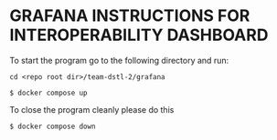 # GRAFANA INSTRUCTIONS FOR INTEROPERABILITY DASHBOARD

To start the program go to the following directory and run:

    cd <repo root dir>/team-dstl-2/grafana

    $ docker compose up


To close the program cleanly please do this

    $ docker compose down